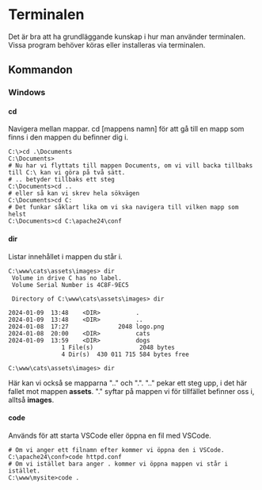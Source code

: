 # Terminalen
Det är bra att ha grundläggande kunskap i hur man använder terminalen. Vissa program behöver köras eller installeras via terminalen.

## Kommandon
### Windows
#### cd
Navigera mellan mappar.
cd [mappens namn] för att gå till en mapp som finns i den mappen du befinner dig i.
```
C:\>cd .\Documents
C:\Documents>
# Nu har vi flyttats till mappen Documents, om vi vill backa tillbaks till C:\ kan vi göra på två sätt.
# .. betyder tillbaks ett steg
C:\Documents>cd .. 
# eller så kan vi skrev hela sökvägen
C:\Documents>cd C:
# Det funkar såklart lika om vi ska navigera till vilken mapp som helst
C:\Documents>cd C:\apache24\conf
```
#### dir
Listar innehållet i mappen du står i.
```
C:\www\cats\assets\images> dir
 Volume in drive C has no label.
 Volume Serial Number is 4C8F-9EC5

 Directory of C:\www\cats\assets\images> dir

2024-01-09  13:48    <DIR>          .
2024-01-09  13:48    <DIR>          ..
2024-01-08  17:27              2048 logo.png
2024-01-08  20:00    <DIR>          cats
2024-01-09  13:59    <DIR>          dogs
               1 File(s)             2048 bytes
               4 Dir(s)  430 011 715 584 bytes free

C:\www\cats\assets\images> dir
```
Här kan vi också se mapparna ".." och ".". 
".." pekar ett steg upp, i det här fallet mot mappen **assets**.
"." syftar på mappen vi för tillfället befinner oss i, alltså **images**.

#### code
Används för att starta VSCode eller öppna en fil med VSCode.
```
# Om vi anger ett filnamn efter kommer vi öppna den i VSCode.
C:\apache24\conf>code httpd.conf
# Om vi istället bara anger . kommer vi öppna mappen vi står i istället.
C:\www\mysite>code .
```